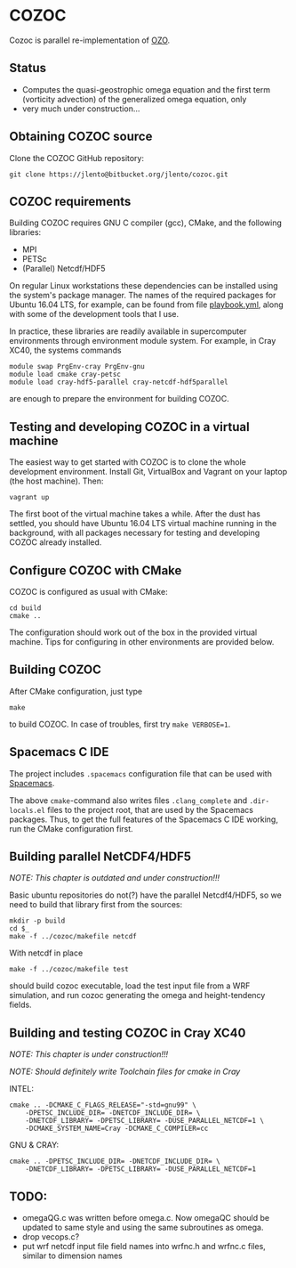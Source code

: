 COZOC
=====

Cozoc is parallel re-implementation of [OZO](https://github.com/mikarant/ozo).


Status
------

- Computes the quasi-geostrophic omega equation and the first term
  (vorticity advection) of the generalized omega equation, only
- very much under construction...


Obtaining COZOC source
----------------------

Clone the COZOC GitHub repository:

    git clone https://jlento@bitbucket.org/jlento/cozoc.git


COZOC requirements
------------------

Building COZOC requires GNU C compiler (gcc), CMake, and the following
libraries:

- MPI
- PETSc
- (Parallel) Netcdf/HDF5

On regular Linux workstations these dependencies can be installed
using the system's package manager. The names of the required packages
for Ubuntu 16.04 LTS, for example, can be found from file
[playbook.yml](playbook.yml), along with some of the development tools
that I use.

In practice, these libraries are readily available in supercomputer
environments through environment module system. For example, in Cray
XC40, the systems commands

    module swap PrgEnv-cray PrgEnv-gnu
    module load cmake cray-petsc
    module load cray-hdf5-parallel cray-netcdf-hdf5parallel

are enough to prepare the environment for building COZOC.


Testing and developing COZOC in a virtual machine
-------------------------------------------------

The easiest way to get started with COZOC is to clone the whole
development environment. Install Git, VirtualBox and Vagrant on your
laptop (the host machine). Then:

    vagrant up

The first boot of the virtual machine takes a while. After the dust
has settled, you should have Ubuntu 16.04 LTS virtual machine running
in the background, with all packages necessary for testing and
developing COZOC already installed.


Configure COZOC with CMake
-------------------------

COZOC is configured as usual with CMake:

    cd build
    cmake ..

The configuration should work out of the box in the provided virtual machine.
Tips for configuring in other environments are provided below.


Building COZOC
---------------

After CMake configuration, just type

    make

to build COZOC. In case of troubles, first try `make VERBOSE=1`.


Spacemacs C IDE
----------------

The project includes `.spacemacs` configuration file that can be used
with [Spacemacs](http://spacemacs.org).

The above `cmake`-command also writes files `.clang_complete` and
`.dir-locals.el` files to the project root, that are used by the Spacemacs
packages. Thus, to get the full features of the Spacemacs C IDE working, run the
CMake configuration first.


Building parallel NetCDF4/HDF5
-------------------------------

*NOTE: This chapter is outdated and under construction!!!*

Basic ubuntu repositories do not(?) have the parallel Netcdf4/HDF5, so
we need to build that library first from the sources:

    mkdir -p build
    cd $_
    make -f ../cozoc/makefile netcdf

With netcdf in place

    make -f ../cozoc/makefile test

should build cozoc executable, load the test input file from a WRF
simulation, and run cozoc generating the omega and height-tendency
fields.



Building and testing COZOC in Cray XC40
---------------------------------------

*NOTE: This chapter is under construction!!!*

*NOTE: Should definitely write Toolchain files for cmake in Cray*

INTEL:

    cmake .. -DCMAKE_C_FLAGS_RELEASE="-std=gnu99" \
        -DPETSC_INCLUDE_DIR= -DNETCDF_INCLUDE_DIR= \
	    -DNETCDF_LIBRARY= -DPETSC_LIBRARY= -DUSE_PARALLEL_NETCDF=1 \
		-DCMAKE_SYSTEM_NAME=Cray -DCMAKE_C_COMPILER=cc

GNU & CRAY:

    cmake .. -DPETSC_INCLUDE_DIR= -DNETCDF_INCLUDE_DIR= \
        -DNETCDF_LIBRARY= -DPETSC_LIBRARY= -DUSE_PARALLEL_NETCDF=1


TODO:
-----

- omegaQG.c was written before omega.c. Now omegaQC should be updated to
  same style and using the same subroutines as omega.
- drop vecops.c?
- put wrf netcdf input file field names into wrfnc.h and wrfnc.c files,
  similar to dimension names

